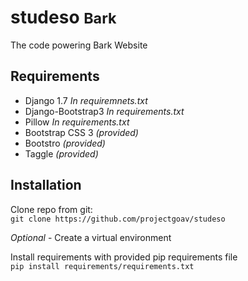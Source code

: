 <h1> studeso <small> Bark</small></h1>

<p>The code powering Bark Website</p>

<h2>Requirements</h2>
<ul>
	<li> Django 1.7 <i>In requiremnets.txt</i> </li>
	<li> Django-Bootstrap3 <i>In requirements.txt</i> </li>
	<li> Pillow <i>In requirements.txt</i></li>
	<li> Bootstrap CSS 3 <i>(provided)</i> </li>
	<li> Bootstro <i>(provided)</i></li>
	<li> Taggle <i>(provided)</i></li>
</ul>

<h2>Installation</h2>

<p>Clone repo from git:<br><code>git clone https://github.com/projectgoav/studeso</code></p>

<p><i>Optional</i> - Create a virtual environment </p>

<p>Install requirements with provided pip requirements file<br><code>pip install requirements/requirements.txt</code></p>
